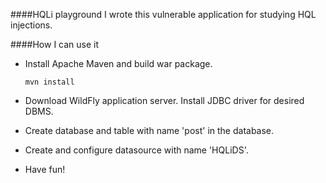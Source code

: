 ####HQLi playground
I wrote this vulnerable application for studying  HQL injections.

####How I can use it
 - Install Apache Maven and build war package.

	`mvn install`

 - Download WildFly application server. Install JDBC driver for desired DBMS. 
 - Create database and table with name 'post' in the database.
 - Create and configure datasource with name 'HQLiDS'.
 - Have fun!